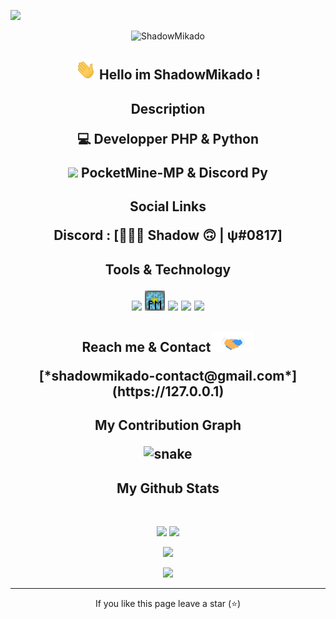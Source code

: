 
<p align="center">
 
</p align="center">
<img src="https://wallpapercave.com/w/wp10471333.png" />

<p align="center">
 
 <img src="https://komarev.com/ghpvc/?username=skilozz&label=Profile%20views&color=00C301&style=flat" alt="ShadowMikado" />


 <h2 align="center"><img src="https://github.com/FilonxTN/FilonxTN/blob/main/Assets/Hi.gif" height="32px"> Hello im ShadowMikado !</p>

<h2 align="center">Description</p>

</p>

:computer: Developper PHP & Python</p>
<img src="https://cdn.discordapp.com/emojis/997796404363788338.webp?size=80" height="32px"> PocketMine-MP & Discord Py</p>

<h2 align="center">Social Links</p>
Discord : [ت⃟⃤ Shadow 🙃 | ψ#0817]
</p>

</p>

<h2 align="center">Tools & Technology</p>

<p align="center"> 
<img src="https://upload.wikimedia.org/wikipedia/commons/thumb/d/d2/PhpStorm_Icon.png/1200px-PhpStorm_Icon.png" height="32px">
<img src="https://raw.githubusercontent.com/github/explore/8468c94d8852c3dcf5bd5ef8aa4003d1380dcdfa/topics/pmmp/pmmp.png" height="32px"/>
<img src="https://upload.wikimedia.org/wikipedia/commons/thumb/9/9a/Visual_Studio_Code_1.35_icon.svg/2048px-Visual_Studio_Code_1.35_icon.svg.png" height="32px"/>
<img src="https://upload.wikimedia.org/wikipedia/fr/thumb/4/4f/Discord_Logo_sans_texte.svg/1818px-Discord_Logo_sans_texte.svg.png" height="32px"/>
<img src="https://cdn4.iconfinder.com/data/icons/iconsimple-logotypes/512/github-512.png" height="32px"/>


</p>

<h2 align="center">Reach me & Contact<img src="https://github.com/FilonxTN/FilonxTN/blob/main/Assets/Handshake.gif" height="32px"> </p> 

<p align="center">
</p>
[*shadowmikado-contact@gmail.com*](https://127.0.0.1)

<h2 align="center">
  My Contribution Graph
<p align="center">
  <img src="https://github.com/ritik307/ritik307/raw/output/github-contribution-grid-snake.svg" alt="snake"></center>
</p>

<h2 align="center">
  My Github Stats
</h2>
 
<br>

<p align = "center">
  <img  src = "https://github-readme-stats.vercel.app/api?username=ShadowMikado&show_icons=true&theme=radical&line_height=27">
  <img src = "https://github-readme-stats.vercel.app/api/top-langs/?username=ShadowMikado&hide=html,css,java,shaderlab,kotlin,hlsl&theme=radical">
</p>

<p align = "center">
 <img  src="https://github-readme-streak-stats.herokuapp.com/?user=ShadowMikado&show_icons=true&locale=en&layout=compact&theme=radical&line_height=0" />
</p> 

<p align = "center">
 <img src="https://activity-graph.herokuapp.com/graph?username=ShadowMikado&theme=redical">
</p> 
<hr>
<p align="center">If you like this page leave a star (⭐)</p>
